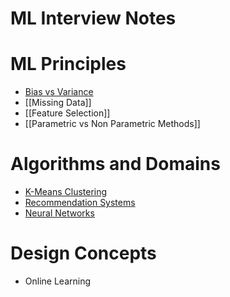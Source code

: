 # ML Interview Notes

# ML Principles
- [Bias vs Variance](Bias%20vs%20Variance.md)
- [[Missing Data]]
- [[Feature Selection]]
- [[Parametric vs Non Parametric Methods]]

# Algorithms and Domains
- [K-Means Clustering](K-Means%20Clustering.md)
- [Recommendation Systems](Recommendation%20Systems.md)
- [Neural Networks](CS%20231N%20Notes.md) 

# Design Concepts
- Online Learning